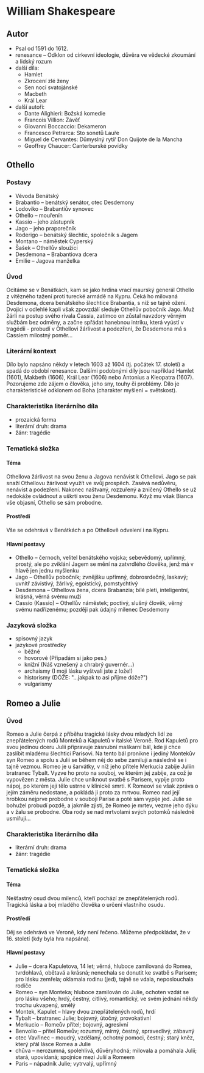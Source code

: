 William Shakespeare
===================

Autor
-----
-   Psal od 1591 do 1612.
-   renesance – Odklon od církevní ideologie, důvěra ve vědecké
    zkoumání a lidský rozum
-   další díla:
    -   Hamlet
    -   Zkrocení zlé ženy
    -   Sen noci svatojánské
    -   Macbeth
    -   Král Lear
-   další autoři:
    -   Dante Alighieri: Božská komedie
    -   Francois Villion: Závěť
    -   Giovanni Boccaccio: Dekameron
    -   Francesco Petrarca: Sto sonetů Lauře
    -   Miguel de Cervantes: Důmyslný rytíř Don Quijote de la Mancha
    -   Geoffrey Chaucer: Canterburské povídky

Othello
-------

### Postavy
-   Vévoda Benátský
-   Brabantio – benátský senátor, otec Desdemony
-   Lodoviko – Brabantiův synovec
-   Othello – mouřenín
-   Kassio – jeho zástupník
-   Jago – jeho praporečník
-   Roderigo – benátský šlechtic, společník s Jagem
-   Montano – náměstek Cyperský
-   Šašek – Othellův sloužící
-   Desdemona – Brabantiova dcera
-   Emilie – Jagova manželka

### Úvod

Ocitáme se v Benátkách, kam se jako hrdina vrací maurský generál Othello
z vítězného tažení proti turecké armádě na Kypru. Čeká ho milovaná
Desdemona, dcera benátského šlechtice Brabantia, s níž se tajně ožení.
Dvojici v odlehlé kapli však zpovzdálí sleduje Othellův pobočník Jago.
Muž žárlí na postup svého rivala Cassia, zatímco on zůstal navzdory
věrným službám bez odměny, a začne spřádat hanebnou intriku, která
vyústí v tragédii - probudí v Othellovi žárlivost a podezření, že
Desdemona má s Cassiem milostný poměr\...

### Literární kontext

Dílo bylo napsáno někdy v letech 1603 až 1604 (tj. počátek 17. století)
a spadá do období renesance. Dalšími podobnými díly jsou například
Hamlet (1601), Makbeth (1606), Král Lear (1606) nebo Antonius a
Kleopatra (1607). Pozorujeme zde zájem o člověka, jeho sny, touhy či
problémy. Dílo je charakteristické odklonem od Boha (charakter myšlení =
světskost).

### Charakteristika literárního díla
-   prozaická forma
-   literární druh: drama
-   žánr: tragédie

### Tematická složka

#### Téma

Othellova žárlivost na svou ženu a Jagova nenávist k Othellovi. Jago se
pak snaží Othellovu žárlivost využít ve svůj prospěch. Zasévá nedůvěru,
nenávist a podezření. Nakonec naštvaný, rozzuřený a zničený Othello se
už nedokáže ovládnout a uškrtí svou ženu Desdemonu. Když mu však Bianca
vše objasní, Othello se sám probodne.

#### Prostředí

Vše se odehrává v Benátkách a po Othellově odvelení i na Kypru.

#### Hlavní postavy
-   Othello – černoch, velitel benátského vojska; sebevědomý, upřímný,
    prostý, ale po zviklání Jagem se mění na zatvrdlého člověka, jenž má
    v hlavě jen jednu myšlenku
-   Jago – Othellův pobočník; zvnějšku upřímný, dobrosrdečný, laskavý;
    uvnitř závistivý, žárlivý, egoistický, pomstychtivý
-   Desdemona – Othellova žena, dcera Brabanzia; bílé pleti,
    inteligentní, krásná, věrná svému muži
-   Cassio (Kassio) – Othellův náměstek; poctivý, slušný člověk, věrný
    svému nadřízenému; později pak údajný milenec Desdemony

### Jazyková složka
-   spisovný jazyk
-   jazykové prostředky
    -   běžné
    -   hovorové (Připadám si jako pes.)
    -   knižní (Náš vznešený a chrabrý guvernér\...)
    -   archaismy (I moji lásku vyštvali jste z lože!)
    -   historismy (DÓŽE: "\...jakpak to asi přijme dóže?")
    -   vulgarismy

Romeo a Julie
-------------

### Úvod

Romeo a Julie čerpá z příběhu tragické lásky dvou mladých lidí ze
znepřátelených rodů Monteků a Kapuletů v italské Veroně. Rod Kapuletů
pro svou jedinou dceru Julii připravuje zásnubní maškarní bál, kde ji
chce zaslíbit mladému šlechtici Parisovi. Na tento bál pronikne i jediný
Montekův syn Romeo a spolu s Julií se během něj do sebe zamilují a
následně se i tajně vezmou. Romeo je u šarvátky, v níž jeho přítele
Merkucia zabije Juliin bratranec Tybalt. Vyzve ho proto na souboj, ve
kterém jej zabije, za což je vypovězen z města. Julie chce uniknout
svatbě s Parisem, vypije proto nápoj, po kterém její tělo ustrne v
klinické smrti. K Romeovi se však zpráva o jejím záměru nedostane, a
pokládá ji proto za mrtvou. Romeo nad její hrobkou nejprve probodne v
souboji Parise a poté sám vypije jed. Julie se bohužel probudí pozdě, a
jakmile zjistí, že Romeo je mrtev, vezme jeho dýku a v žalu se probodne.
Oba rody se nad mrtvolami svých potomků následně usmiřují\...

### Charakteristika literárního díla
-   literární druh: drama
-   žánr: tragédie

### Tematická složka

#### Téma

Nešťastný osud dvou milenců, kteří pochází ze znepřátelených rodů.
Tragická láska a boj mladého člověka o určení vlastního osudu.

#### Prostředí

Děj se odehrává ve Veroně, kdy není řečeno. Můžeme předpokládat, že v
16. století (kdy byla hra napsána).

#### Hlavní postavy
-   Julie – dcera Kapuletova, 14 let; věrná, hluboce zamilovaná do
    Romea, tvrdohlavá, obětavá a krásná; nenechala se donutit ke svatbě
    s Parisem; pro lásku zemřela; oklamala rodinu (jed), tajně se vdala,
    neposlouchala rodiče
-   Romeo – syn Monteka; hluboce zamilován do Julie, ochoten vzdát se
    pro lásku všeho; hrdý, čestný, citlivý, romantický, ve svém jednání
    někdy trochu ukvapený, smělý
-   Montek, Kapulet – hlavy dvou znepřátelených rodů, hrdí
-   Tybalt – bratranec Julie; bojovný, útočný, provokativní
-   Merkucio – Romeův přítel; bojovný, agresivní
-   Benvolio – přítel Romeův; rozumný, mírný, čestný, spravedlivý,
    zábavný
-   otec Vavřinec – moudrý, vzdělaný, ochotný pomoci, čestný; starý
    kněz, který přál lásce Romea a Julie
-   chůva – nerozumná, spolehlivá, důvěryhodná; milovala a pomáhala
    Julii; stará, upovídaná; spojnice mezi Julií a Romeem
-   Paris – nápadník Julie; vytrvalý, upřímný
